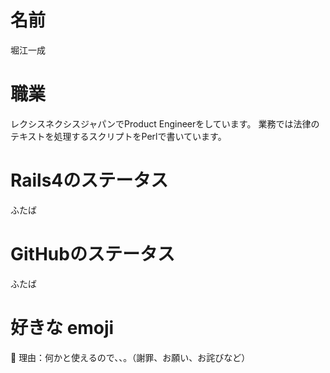 # 名前
堀江一成

# 職業
レクシスネクシスジャパンでProduct Engineerをしています。
業務では法律のテキストを処理するスクリプトをPerlで書いています。

# Rails4のステータス
ふたば

# GitHubのステータス
ふたば

# 好きな emoji 
:pray: 
理由：何かと使えるので、、。（謝罪、お願い、お詫びなど）
